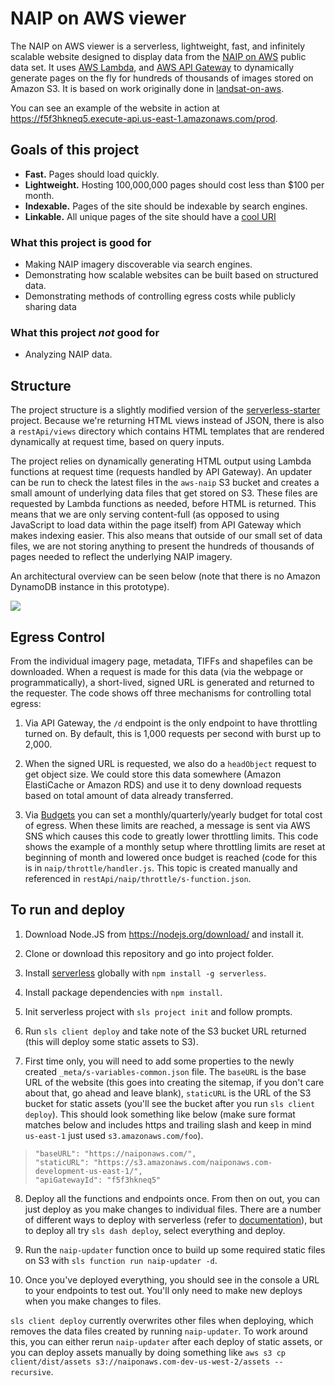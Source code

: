 ﻿# NAIP on AWS viewer

The NAIP on AWS viewer is a serverless, lightweight, fast, and infinitely scalable website designed to display data from the [NAIP on AWS](https://aws.amazon.com/public-data-sets/naip/) public data set. It uses [AWS Lambda](https://aws.amazon.com/lambda/), and [AWS API Gateway](https://aws.amazon.com/api-gateway/) to dynamically generate pages on the fly for hundreds of thousands of images stored on Amazon S3. It is based on work originally done in [landsat-on-aws](https://github.com/awslabs/landsat-on-aws).

You can see an example of the website in action at https://f5f3hkneq5.execute-api.us-east-1.amazonaws.com/prod.


## Goals of this project

- **Fast.** Pages should load quickly.
- **Lightweight.** Hosting 100,000,000 pages should cost less than $100 per month.
- **Indexable.** Pages of the site should be indexable by search engines.
- **Linkable.** All unique pages of the site should have a [cool URI](http://www.w3.org/Provider/Style/URI.html)

### What this project is good for

- Making NAIP imagery discoverable via search engines.
- Demonstrating how scalable websites can be built based on structured data.
- Demonstrating methods of controlling egress costs while publicly sharing data

### What this project _not_ good for

- Analyzing NAIP data.

## Structure

The project structure is a slightly modified version of the [serverless-starter](https://github.com/serverless/serverless-starter) project. Because we're returning HTML views instead of JSON, there is also a `restApi/views` directory which contains HTML templates that are rendered dynamically at request time, based on query inputs.

The project relies on dynamically generating HTML output using Lambda functions at request time (requests handled by API Gateway). An updater can be run to check the latest files in the `aws-naip` S3 bucket and creates a small amount of underlying data files that get stored on S3. These files are requested by Lambda functions as needed, before HTML is returned. This means that we are only serving content-full (as opposed to using JavaScript to load data within the page itself) from API Gateway which makes indexing easier. This also means that outside of our small set of data files, we are not storing anything to present the hundreds of thousands of pages needed to reflect the underlying NAIP imagery.

An architectural overview can be seen below (note that there is no Amazon DynamoDB instance in this prototype).

![](https://cloud.githubusercontent.com/assets/848934/24473919/e73b7414-1498-11e7-806c-29eb3877ba6a.png)

## Egress Control

From the individual imagery page, metadata, TIFFs and shapefiles can be downloaded. When a request is made for this data (via the webpage or programmatically), a short-lived, signed URL is generated and returned to the requester. The code shows off three mechanisms for controlling total egress:

1) Via API Gateway, the `/d` endpoint is the only endpoint to have throttling turned on. By default, this is 1,000 requests per second with burst up to 2,000.

2) When the signed URL is requested, we also do a `headObject` request to get object size. We could store this data somewhere (Amazon ElastiCache or Amazon RDS) and use it to deny download requests based on total amount of data already transferred.

3) Via [Budgets](http://docs.aws.amazon.com/awsaccountbilling/latest/aboutv2/budgets-managing-costs.html) you can set a monthly/quarterly/yearly budget for total cost of egress. When these limits are reached, a message is sent via AWS SNS which causes this code to greatly lower throttling limits. This code shows the example of a monthly setup where throttling limits are reset at beginning of month and lowered once budget is reached (code for this is in `naip/throttle/handler.js`. This topic is created manually and referenced in `restApi/naip/throttle/s-function.json`.

## To run and deploy

1. Download Node.JS from https://nodejs.org/download/ and install it.

2. Clone or download this repository and go into project folder.

3. Install [serverless](http://serverless.com/) globally with `npm install -g serverless`.

4. Install package dependencies with `npm install`.

5. Init serverless project with `sls project init` and follow prompts.

6. Run `sls client deploy` and take note of the S3 bucket URL returned (this will deploy some static assets to S3).

7. First time only, you will need to add some properties to the newly created `_meta/s-variables-common.json` file. The `baseURL` is the base URL of the website (this goes into creating the sitemap, if you don't care about that, go ahead and leave blank), `staticURL` is the URL of the S3 bucket for static assets (you'll see the bucket after you run `sls client deploy`). This should look something like below (make sure format matches below and includes https and trailing slash and keep in mind `us-east-1` just used `s3.amazonaws.com/foo`).
>```
>"baseURL": "https://naiponaws.com/",
>"staticURL": "https://s3.amazonaws.com/naiponaws.com-development-us-east-1/",
>"apiGatewayId": "f5f3hkneq5"
>```

8. Deploy all the functions and endpoints once. From then on out, you can just deploy as you make changes to individual files. There are a number of different ways to deploy with serverless (refer to [documentation](http://docs.serverless.com/v0.5.0/docs)), but to deploy all try `sls dash deploy`, select everything and deploy.

9. Run the `naip-updater` function once to build up some required static files on S3 with `sls function run naip-updater -d`.

10. Once you've deployed everything, you should see in the console a URL to your endpoints to test out. You'll only need to make new deploys when you make changes to files.

`sls client deploy` currently overwrites other files when deploying, which removes the data files created by running `naip-updater`. To work around this, you can either rerun `naip-updater` after each deploy of static assets, or you can deploy assets manually by doing something like `aws s3 cp client/dist/assets s3://naiponaws.com-dev-us-west-2/assets --recursive`.
